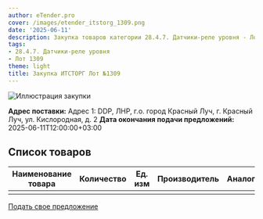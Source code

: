 ```yaml
---
author: eTender.pro
cover: /images/etender_itstorg_1309.png
date: '2025-06-11'
description: Закупка товаров категории 28.4.7. Датчики-реле уровня - Лот №1309
tags:
- 28.4.7. Датчики-реле уровня
- Лот 1309
theme: light
title: Закупка ИТСТОРГ Лот №1309
---
```

![Иллюстрация закупки](/images/etender_itstorg_1309.png)

**Адрес поставки:** Адрес 1: DDP, ЛНР, г.о. город Красный Луч, г. Красный Луч, ул. Кислородная, д. 2
**Дата окончания подачи предложений:** 2025-06-11T12:00:00+03:00

## Список товаров

| Наименование товара | Количество | Ед. изм | Производитель | Аналог |
|---------------------|------------|---------|---------------|--------|
|  |  |  |  |  |

[Подать свое предложение](https://itstorg.ru/tender-1309?utm_source=etender)
